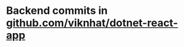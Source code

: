 # Backend commits in [github.com/viknhat/dotnet-react-app](https://github.com/viknhat/dotnet-react-app)
